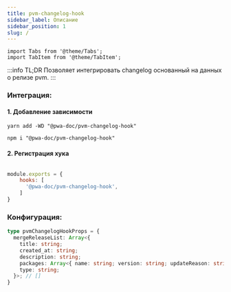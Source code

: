 ```yaml
---
title: pvm-changelog-hook
sidebar_label: Описание
sidebar_position: 1
slug: /
---
```


```mdx-code-block
import Tabs from '@theme/Tabs';
import TabItem from '@theme/TabItem';
```

:::info TL;DR
Позволяет интегрировать changelog основанный на данных о релизе pvm.
:::

### Интеграция:

#### 1. Добавление зависимости

<Tabs groupId="package-manager">
<TabItem value="yarn">

```shell
yarn add -WD "@pwa-doc/pvm-changelog-hook"
```
</TabItem>

<TabItem value="npm">

```shell
npm i "@pwa-doc/pvm-changelog-hook"
```
</TabItem>
</Tabs>

#### 2. Регистрация хука
```javascript title="pwa-doc.config.js"

module.exports = {
    hooks: [
      '@pwa-doc/pvm-changelog-hook',
    ]
}
```

### Конфигурация:
```typescript
type pvmChangelogHookProps = {
  mergeReleaseList: Array<{
    title: string;
    created_at: string;
    description: string;
    packages: Array<{ name: string; version: string; updateReason: string; }>
    type: string;
  }>; // []
}
```
